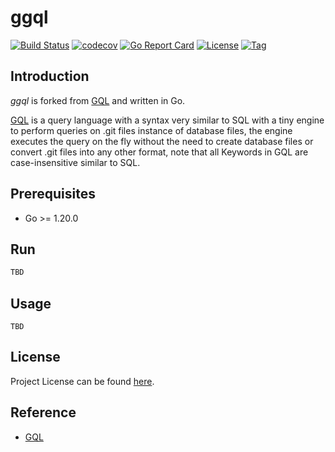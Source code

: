 # ggql

[![Build Status](https://github.com/ggql/ggql/workflows/ci/badge.svg?branch=main&event=push)](https://github.com/ggql/ggql/actions?query=workflow%3Aci)
[![codecov](https://codecov.io/gh/ggql/ggql/branch/main/graph/badge.svg?token=El8oiyaIsD)](https://codecov.io/gh/ggql/ggql)
[![Go Report Card](https://goreportcard.com/badge/github.com/ggql/ggql)](https://goreportcard.com/report/github.com/ggql/ggql)
[![License](https://img.shields.io/github/license/ggql/ggql.svg)](https://github.com/ggql/ggql/blob/main/LICENSE)
[![Tag](https://img.shields.io/github/tag/ggql/ggql.svg)](https://github.com/ggql/ggql/tags)



## Introduction

*ggql* is forked from [GQL](https://github.com/AmrDeveloper/GQL) and written in Go.

[GQL](https://github.com/AmrDeveloper/GQL) is a query language with a syntax very similar to SQL with a tiny engine to
perform queries on .git files instance of database files, the engine executes
the query on the fly without the need to create database files or convert .git files
into any other format, note that all Keywords in GQL are case-insensitive similar to SQL.



## Prerequisites

- Go >= 1.20.0



## Run

```bash
TBD
```



## Usage

```
TBD
```



## License

Project License can be found [here](LICENSE).



## Reference

- [GQL](https://github.com/AmrDeveloper/GQL)

